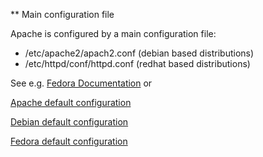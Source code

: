 ** Main configuration file

Apache is configured by a main configuration file:
- /etc/apache2/apach2.conf (debian based distributions)
- /etc/httpd/conf/httpd.conf (redhat based distributions)

See e.g. [Fedora Documentation](https://docs.fedoraproject.org/en-US/quick-docs/getting-started-with-apache-http-server/#_configuring_apache_httpd) or 

[Apache default configuration](https://github.com/apache/httpd/blob/trunk/docs/conf/httpd.conf.in)

[Debian default configuration](https://sources.debian.org/src/apache2/2.4.62-6/debian/config-dir/apache2.conf.in/)

[Fedora default configuration](https://src.fedoraproject.org/rpms/httpd/blob/rawhide/f/httpd.conf)
